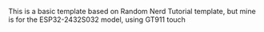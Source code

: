 This is a basic template based on Random Nerd Tutorial template, but mine is for the ESP32-2432S032 model, using GT911 touch
